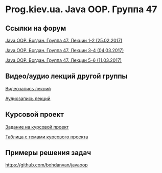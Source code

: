 Prog.kiev.ua. Java OOP. Группа 47
===

## Cсылки на форум

[Java OOP. Богдан. Группа 47. Лекции 1-2 (25.02.2017)](https://prog.kiev.ua/forum/index.php/topic,2789.0.html)

[Java OOP. Богдан. Группа 47. Лекции 3-4 (04.03.2017)](https://prog.kiev.ua/forum/index.php/topic,2807.0.html)

[Java OOP. Богдан. Группа 47. Лекции 5-6 (11.03.2017)](https://prog.kiev.ua/forum/index.php/board,2.0.html)

## Видео/аудио лекций другой группы

[Видеозапись лекций](https://mega.nz/#F!fI9ACBqB)

[Аудиозапись лекций](https://mega.nz/#F!iIUhgL5T)

## Курсовой проект

[Задание на курсовой проект](https://docs.google.com/document/d/1BD_RtdtKI4MZylI_UGOGdE8_d2CZTZnfVCWwirvSVbU/edit)

[Таблица с темами курсового проекта](https://docs.google.com/spreadsheets/d/1rWd-sLqrfpi6Fxmcul3FJSpd91Jliv7zaI9c7-ctqUg/edit)

## Примеры решения задач

https://github.com/bohdanvan/javaoop
